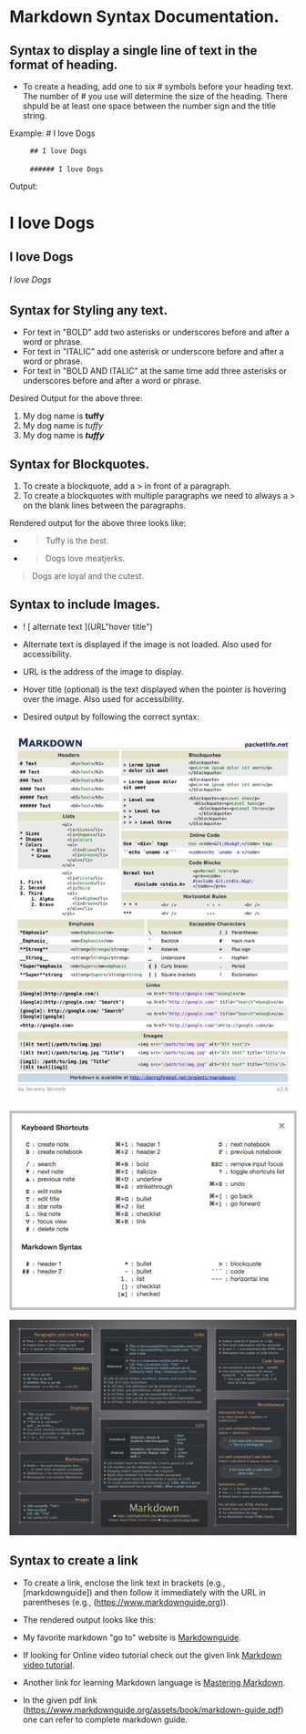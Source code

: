 
# Markdown Syntax Documentation.

   ## Syntax to display a single line of text in the format of heading.    
   * To create a heading, add one to six # symbols before your heading text. The number of # you 
        use will determine the size of the heading. There shpuld be at least one space between the number sign 
        and the title string.
     
  Example:
         # I love Dogs
         
         ## I love Dogs
         
         ###### I love Dogs
         
      
   Output:
   # I love Dogs
   ## I love Dogs
   ###### I love Dogs 
   
   ## Syntax for Styling any text.
   * For text in "BOLD" add two asterisks or underscores before and after a word or phrase.  
   * For text in "ITALIC" add one asterisk or underscore before and after a word or phrase.
   * For text in "BOLD AND ITALIC" at the same time add three asterisks or underscores before and after a word or phrase.
   
   Desired Output for the above three:
   
   1. My dog name is **tuffy**
   1. My dog name is *tuffy*
   1. My dog name is ***tuffy***
   
   ## Syntax for Blockquotes.
   
   1. To create a blockquote, add a > in front of a paragraph.
   1. To create a blockquotes with multiple paragraphs we need to always a > on the blank lines between the paragraphs.
   
   Rendered output for the above three looks like:
   
   * > Tuffy is the best.
  
   * > Dogs love meatjerks.
   >
   > Dogs are loyal and the cutest.
  
  ## Syntax to include Images.
  
   * ! [ alternate text ](URL"hover title")
      
   * Alternate text is displayed if the image is not loaded. Also used for accessibility.

   * URL is the address of the image to display.

   * Hover title (optional) is the text displayed when the pointer is hovering over the image. Also used for accessibility.
   
   * Desired output by following the correct syntax:
   
   ![](markdowncheatsheet.jpg)
   
   ![](notejoy_markdown_syntax.png)
   
   ![](chartsheet_for_markdown.png)
   
   
   ## Syntax to create a link
   
   * To create a link, enclose the link text in brackets (e.g., [markdownguide]) and then follow it immediately with the URL in parentheses (e.g., (https://www.markdownguide.org)).
   
   * The rendered output looks like this:
   
   * My favorite markdown "go to" website is [Markdownguide](https://www.markdownguide.org).
   
   * If looking for Online video tutorial check out the given link [Markdown video tutorial](https://www.youtube.com/watch?v=6A5EpqqDOdk&t).
   
   * Another link for learning Markdown language is [Mastering Markdown](https://guides.github.com/features/mastering-markdown).
   
   * In the given pdf link (https://www.markdownguide.org/assets/book/markdown-guide.pdf) one can refer to complete markdown guide.
